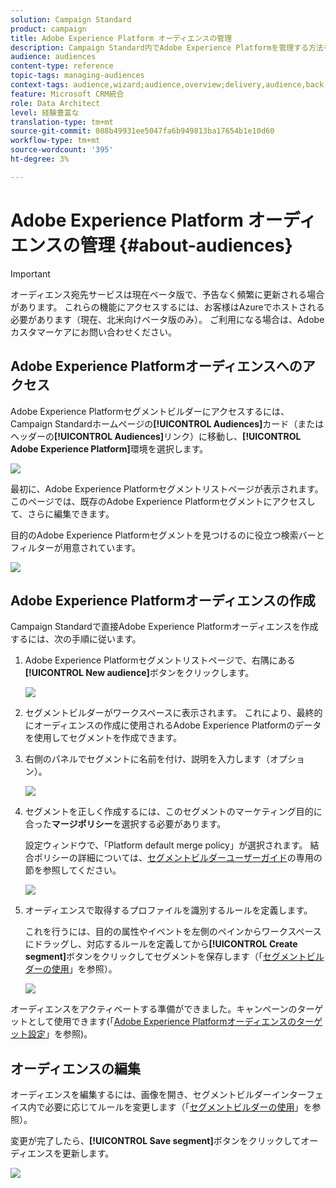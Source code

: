```yaml
---
solution: Campaign Standard
product: campaign
title: Adobe Experience Platform オーディエンスの管理
description: Campaign Standard内でAdobe Experience Platformを管理する方法を学ぶ。
audience: audiences
content-type: reference
topic-tags: managing-audiences
context-tags: audience,wizard;audience,overview;delivery,audience,back
feature: Microsoft CRM統合
role: Data Architect
level: 経験豊富な
translation-type: tm+mt
source-git-commit: 088b49931ee5047fa6b949813ba17654b1e10d60
workflow-type: tm+mt
source-wordcount: '395'
ht-degree: 3%

---
```



# Adobe Experience Platform オーディエンスの管理 {#about-audiences}

>[!IMPORTANT]
>
>オーディエンス宛先サービスは現在ベータ版で、予告なく頻繁に更新される場合があります。 これらの機能にアクセスするには、お客様はAzureでホストされる必要があります（現在、北米向けベータ版のみ）。 ご利用になる場合は、Adobeカスタマーケアにお問い合わせください。

## Adobe Experience Platformオーディエンスへのアクセス

Adobe Experience Platformセグメントビルダーにアクセスするには、Campaign Standardホームページの&#x200B;**[!UICONTROL Audiences]**&#x200B;カード（またはヘッダーの&#x200B;**[!UICONTROL Audiences]**&#x200B;リンク）に移動し、**[!UICONTROL Adobe Experience Platform]**&#x200B;環境を選択します。

![](assets/aep_audiences_access.png)

最初に、Adobe Experience Platformセグメントリストページが表示されます。このページでは、既存のAdobe Experience Platformセグメントにアクセスして、さらに編集できます。

目的のAdobe Experience Platformセグメントを見つけるのに役立つ検索バーとフィルターが用意されています。

![](assets/aep_audiences_list.png)

## Adobe Experience Platformオーディエンスの作成

Campaign Standardで直接Adobe Experience Platformオーディエンスを作成するには、次の手順に従います。

1. Adobe Experience Platformセグメントリストページで、右隅にある&#x200B;**[!UICONTROL New audience]**&#x200B;ボタンをクリックします。

   ![](assets/aep_audiences_creation_create.png)

1. セグメントビルダーがワークスペースに表示されます。 これにより、最終的にオーディエンスの作成に使用されるAdobe Experience Platformのデータを使用してセグメントを作成できます。

1. 右側のパネルでセグメントに名前を付け、説明を入力します（オプション）。

   ![](assets/aep_audiences_creation_edit_name.png)

1. セグメントを正しく作成するには、このセグメントのマーケティング目的に合った&#x200B;**マージポリシー**&#x200B;を選択する必要があります。

   設定ウィンドウで、「Platform default merge policy」が選択されます。 結合ポリシーの詳細については、[セグメントビルダーユーザーガイド](https://docs.adobe.com/content/help/en/experience-platform/segmentation/ui/overview.html)の専用の節を参照してください。

   ![](assets/aep_audiences_mergepolicy.png)

1. オーディエンスで取得するプロファイルを識別するルールを定義します。

   これを行うには、目的の属性やイベントを左側のペインからワークスペースにドラッグし、対応するルールを定義してから&#x200B;**[!UICONTROL Create segment]**&#x200B;ボタンをクリックしてセグメントを保存します（「[セグメントビルダーの使用](../../integrating/using/aep-using-segment-builder.md)」を参照）。

   ![](assets/aep_audiences_creation_query.png)

オーディエンスをアクティベートする準備ができました。キャンペーンのターゲットとして使用できます(「[Adobe Experience Platformオーディエンスのターゲット設定](../../integrating/using/aep-targeting-audiences.md)」を参照)。

## オーディエンスの編集

オーディエンスを編集するには、画像を開き、セグメントビルダーインターフェイス内で必要に応じてルールを変更します（「[セグメントビルダーの使用](../../integrating/using/aep-using-segment-builder.md)」を参照）。

変更が完了したら、**[!UICONTROL Save segment]**&#x200B;ボタンをクリックしてオーディエンスを更新します。

![](assets/aep_audiences_editing.png)
